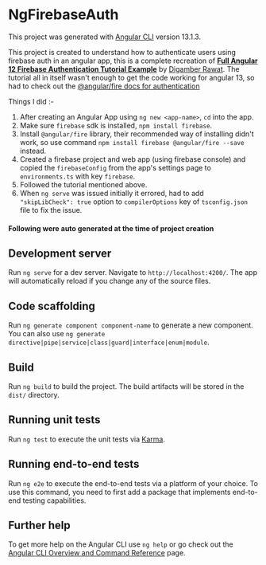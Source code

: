 # NgFirebaseAuth

This project was generated with [Angular CLI](https://github.com/angular/angular-cli) version 13.1.3.

This project is created to understand how to authenticate users using firebase auth in an angular app, this is a complete recreation of [**Full Angular 12 Firebase Authentication Tutorial Example**](https://www.positronx.io/full-angular-7-firebase-authentication-system/) by [Digamber Rawat](https://github.com/SinghDigamber/).
The tutorial all in itself wasn't enough to get the code working for angular 13, so had to check out the [@angular/fire docs for authentication](https://github.com/angular/angularfire/blob/HEAD/docs/auth/getting-started.md)

Things I did :- 

1. After creating an Angular App using `ng new <app-name>`, `cd` into the app.
2. Make sure `firebase` sdk is installed, `npm install firebase`.
3. Install `@angular/fire` library, their recommended way of installing didn't work, so use command `npm install firebase @angular/fire --save` instead.
4. Created a firebase project and web app (using firebase console) and copied the `firebaseConfig` from the app's settings page to `environments.ts` with key `firebase`. 
5. Followed the tutorial mentioned above.
6. When `ng serve` was issued initially it errored, had to add `"skipLibCheck": true` option to `compilerOptions` key of `tsconfig.json` file to fix the issue. 

#### Following were auto generated at the time of project creation
## Development server

Run `ng serve` for a dev server. Navigate to `http://localhost:4200/`. The app will automatically reload if you change any of the source files.

## Code scaffolding

Run `ng generate component component-name` to generate a new component. You can also use `ng generate directive|pipe|service|class|guard|interface|enum|module`.

## Build

Run `ng build` to build the project. The build artifacts will be stored in the `dist/` directory.

## Running unit tests

Run `ng test` to execute the unit tests via [Karma](https://karma-runner.github.io).

## Running end-to-end tests

Run `ng e2e` to execute the end-to-end tests via a platform of your choice. To use this command, you need to first add a package that implements end-to-end testing capabilities.

## Further help

To get more help on the Angular CLI use `ng help` or go check out the [Angular CLI Overview and Command Reference](https://angular.io/cli) page.
